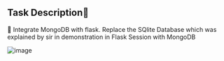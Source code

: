 ## Task Description📄
🔅 Integrate MongoDB with flask. Replace the SQlite Database which was explained by sir in demonstration in Flask Session with MongoDB



![image](https://user-images.githubusercontent.com/60690997/153608889-2093c6a3-cd3b-47d6-979a-4b526f9e6a6a.png)

